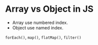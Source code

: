 
# Array vs Object in JS
- Array use numbered index.
- Object use named index.

`forEach()`, `map()`, `flatMap()`, `filter()`
